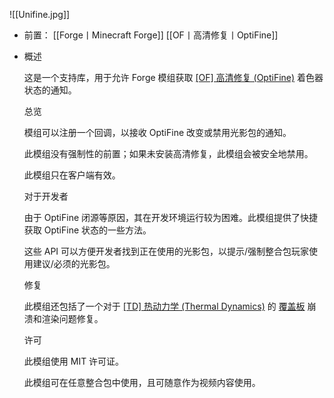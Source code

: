 ![[Unifine.jpg]]
- 前置：
 [[Forge丨Minecraft Forge]]
 [[OF丨高清修复丨OptiFine]]

- 概述
    
    这是一个支持库，用于允许 Forge 模组获取 [[OF] 高清修复 (OptiFine)](https://www.mcmod.cn/class/36.html "[OF] 高清修复 (OptiFine)") 着色器状态的通知。
    
      
    
    总览
    
    模组可以注册一个回调，以接收 OptiFine 改变或禁用光影包的通知。
    
    此模组没有强制性的前置；如果未安装高清修复，此模组会被安全地禁用。
    
    此模组只在客户端有效。
    
      
    
    对于开发者
    
    由于 OptiFine 闭源等原因，其在开发环境运行较为困难。此模组提供了快捷获取 OptiFine 状态的一些方法。
    
    这些 API 可以方便开发者找到正在使用的光影包，以提示/强制整合包玩家使用建议/必须的光影包。
    
      
    
    修复
    
    此模组还包括了一个对于 [[TD] 热动力学 (Thermal Dynamics)](https://www.mcmod.cn/class/480.html "[TD] 热动力学 (Thermal Dynamics)") 的 [覆盖板](https://www.mcmod.cn/item/115479.html "覆盖板") 崩溃和渲染问题修复。
    
      
    
    许可
    
    此模组使用 MIT 许可证。
    
    此模组可在任意整合包中使用，且可随意作为视频内容使用。